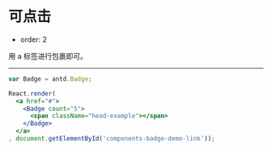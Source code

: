 # 可点击

- order: 2

用 a 标签进行包裹即可。

---

````jsx
var Badge = antd.Badge;

React.render(
  <a href="#">
    <Badge count="5">
      <span className="head-example"></span>
    </Badge>
  </a>
, document.getElementById('components-badge-demo-link'));
````
